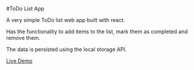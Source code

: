 #ToDo List App

A very simple ToDo list web app built with react.

Has the functionality to add items to the list, mark them as completed and remove them.

The data is persisted using the local storage API.

[Live Demo](https://ebrann-todo-frontend.herokuapp.com/)